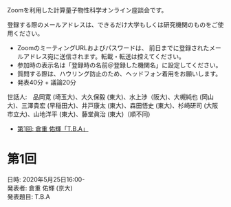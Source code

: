 Zoomを利用した計算量子物性科学オンライン座談会です。

登録する際のメールアドレスは、できるだけ大学もしくは研究機関のものをご使用ください。

* ZoomのミーティングURLおよびパスワードは、 前日までに登録されたメールアドレス宛に送信されます。転載・転送は控えてください。
* 参加時の表示名は「登録時の名前＠登録した機関名」に設定してください。
* 質問する際は、ハウリング防止のため、ヘッドフォン着用をお願いします。
* 発表40分 + 議論20分


世話人:　品岡寛 (埼玉大)、大久保毅 (東大)、水上渉（阪大)、大槻純也 (岡山大)、三澤貴宏 (早稲田大)、井戸康太 (東大)、森田悟史 (東大)、杉崎研司 (大阪市立大)、山地洋平 (東大)、藤堂眞治 (東大)（順不同)

* [第1回: 倉重 佑輝「T.B.A」](#第1回)

# 第1回
日時: 2020年5月25日16:00-<br>
発表者: 倉重 佑輝 (京大)<br>
発表題目: T.B.A